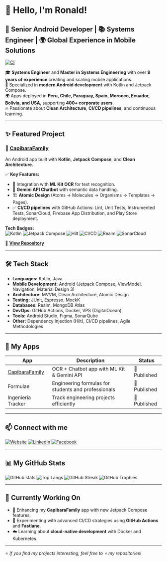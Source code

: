 # 👋 Hello, I'm Ronald!

## 🚀 Senior Android Developer | 📚 Systems Engineer | 🌍 Global Experience in Mobile Solutions
[![CI](https://github.com/rotarolasanchez/Portfolio/actions/workflows/main.yml/badge.svg)](https://github.com/rotarolasanchez/Portfolio/actions/workflows/main.yml)

🎓 **Systems Engineer** and **Master in Systems Engineering** with over **9 years of experience** creating and scaling mobile applications.  
📱 Specialized in **modern Android development** with Kotlin and Jetpack Compose.  
🌍 Apps deployed in **Peru, Chile, Paraguay, Spain, Morocco, Ecuador, Bolivia, and USA**, supporting **400+ corporate users**.  
🔥 Passionate about **Clean Architecture**, **CI/CD pipelines**, and continuous learning.

---

## ✨ Featured Project

### 📱 [CapibaraFamily](https://play.google.com/store/apps/details?id=TU_ID_AQUI)  
An Android app built with **Kotlin**, **Jetpack Compose**, and **Clean Architecture**.

✅ **Key Features:**
- 🧠 Integration with **ML Kit OCR** for text recognition.
- 🤖 **Gemini API Chatbot** with semantic data handling.
- 🏗️ **Atomic Design** (Atoms → Molecules → Organisms → Templates → Pages).
- ✅ **CI/CD pipelines** with GitHub Actions: Lint, Unit Tests, Instrumented Tests, SonarCloud, Firebase App Distribution, and Play Store deployment.

**Tech Badges:**  
![Kotlin](https://img.shields.io/badge/Kotlin-7F52FF?style=flat&logo=kotlin&logoColor=white)
![Jetpack Compose](https://img.shields.io/badge/Jetpack_Compose-3DDC84?style=flat&logo=android&logoColor=white)
![Hilt](https://img.shields.io/badge/Hilt-4285F4?style=flat&logo=google&logoColor=white)
![CI/CD](https://img.shields.io/badge/GitHub_Actions-CI%2FCD-2088FF?style=flat&logo=github-actions&logoColor=white)
![Realm](https://img.shields.io/badge/Realm-39477F?style=flat&logo=realm&logoColor=white)
![SonarCloud](https://img.shields.io/badge/SonarCloud-FF6D00?style=flat&logo=sonarcloud&logoColor=white)

🔗 [**View Repository**](https://github.com/capibara-family/Portfolio)

---

## 🛠 Tech Stack

- **Languages:** Kotlin, Java
- **Mobile Development:** Android (Jetpack Compose, ViewModel, Navigation, Material Design 3)
- **Architecture:** MVVM, Clean Architecture, Atomic Design
- **Testing:** JUnit, Espresso, MockK
- **Databases:** Realm, MongoDB Atlas
- **DevOps:** GitHub Actions, Docker, VPS (DigitalOcean)
- **Tools:** Android Studio, Figma, SonarQube
- **Other:** Dependency Injection (Hilt), CI/CD pipelines, Agile Methodologies

---

## 📱 My Apps

| App | Description | Status |
|-----|-------------|--------|
| [CapibaraFamily](https://play.google.com/store/apps/details?id=TU_ID_AQUI) | OCR + Chatbot app with ML Kit & Gemini API | 🚀 Published |
| Formulae | Engineering formulas for students and professionals | 🚀 Published |
| Ingenieria Tracker | Track engineering projects efficiently | 🚀 Published |

---

## 📫 Connect with me

[![Website](https://img.shields.io/badge/Website-Visit-blue?style=for-the-badge&logo=google-chrome)](https://capdesis.com)
[![LinkedIn](https://img.shields.io/badge/LinkedIn-Connect-blue?style=for-the-badge&logo=linkedin)](https://www.linkedin.com/in/ronald-eduardo-otarola-sanchez-15512088)
[![Facebook](https://img.shields.io/badge/Facebook-Profile-blue?style=for-the-badge&logo=facebook)](https://www.facebook.com/rotarolasanchez)

---

## 📊 My GitHub Stats

![GitHub stats](https://github-readme-stats.vercel.app/api?username=rotarolasanchez&show_icons=true&theme=tokyonight)
![Top Langs](https://github-readme-stats.vercel.app/api/top-langs/?username=rotarolasanchez&layout=compact&theme=tokyonight)
![GitHub Streak](https://github-readme-streak-stats.herokuapp.com?user=rotarolasanchez&theme=tokyonight&date_format=M%20j%5B%2C%20Y%5D)
![GitHub Trophies](https://github-profile-trophy.vercel.app/?username=rotarolasanchez&theme=tokyonight)

---

## 🚧 Currently Working On

- 📱 Enhancing my **CapibaraFamily** app with new Jetpack Compose features.
- 🧪 Experimenting with advanced CI/CD strategies using **GitHub Actions** and **Fastlane**.
- ☁️ Learning about **cloud-native development** with Docker and Kubernetes.

---

⭐️ *If you find my projects interesting, feel free to ⭐️ my repositories!*  



